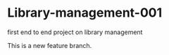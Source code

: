 # Library-management-001
first end to end project on library management

This is a new feature branch.

